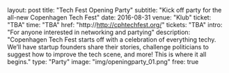 layout: post
title:  "Tech Fest Opening Party"
subtitle: "Kick off party for the all-new Copenhagen Tech Fest"
date:   2016-08-31
venue: "Klub"
ticket: "TBA"
time: "TBA"
href: "http://http://cphtechfest.org/"
tickets: "TBA"
intro: "For anyone interested in networking and partying"
description: "Copenhagen Tech Fest starts off with a celebration of everything techy. We’ll have startup founders share their stories, challenge politicians to suggest how to improve the tech scene, and more! This is where it all begins."
type: "Party"
image: "img/openingparty_01.png"
free: true
